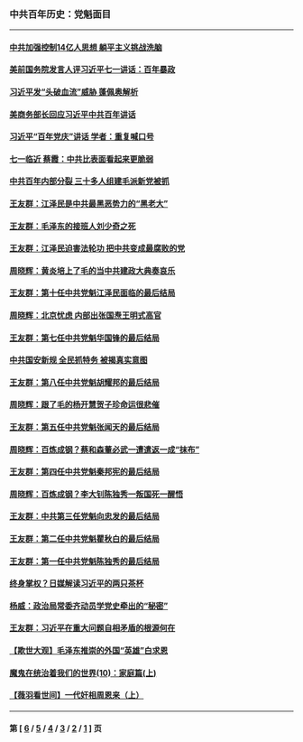 ### 中共百年历史：党魁面目
---
#### [中共加强控制14亿人思想 躺平主义挑战洗脑](../../pages/nf1176107/n13094299.md?07310430) 
#### [美前国务院发言人评习近平七一讲话：百年暴政](../../pages/nf1176107/n13066986.md?07310430) 
#### [习近平发“头破血流”威胁 蓬佩奥解析](../../pages/nf1176107/n13063604.md?07310430) 
#### [美商务部长回应习近平中共百年讲话](../../pages/nf1176107/n13062903.md?07310430) 
#### [习近平“百年党庆”讲话 学者：重复喊口号](../../pages/nf1176107/n13061411.md?07310430) 
#### [七一临近 蔡霞：中共比表面看起来更脆弱](../../pages/nf1176107/n13056418.md?07310430) 
#### [中共百年内部分裂 三十多人组建毛派新党被抓](../../pages/nf1176107/n13044023.md?07310430) 
#### [王友群：江泽民是中共最黑恶势力的“黑老大”](../../pages/nf1176107/n13022180.md?07310430) 
#### [王友群：毛泽东的接班人刘少奇之死](../../pages/nf1176107/n12991772.md?07310430) 
#### [王友群：江泽民迫害法轮功 把中共变成最腐败的党](../../pages/nf1176107/n12947347.md?07310430) 
#### [周晓辉：黄炎培上了毛的当中共建政大典奏哀乐](../../pages/nf1176107/n12942780.md?07310430) 
#### [王友群：第十任中共党魁江泽民面临的最后结局](../../pages/nf1176107/n12933748.md?07310430) 
#### [周晓辉：北京忧虑 内部出张国焘王明式高官](../../pages/nf1176107/n12931709.md?07310430) 
#### [王友群：第七任中共党魁华国锋的最后结局](../../pages/nf1176107/n12918457.md?07310430) 
#### [中共国安新规 全民抓特务 被揭真实意图](../../pages/nf1176107/n12911615.md?07310430) 
#### [王友群：第八任中共党魁胡耀邦的最后结局](../../pages/nf1176107/n12902918.md?07310430) 
#### [周晓辉：跟了毛的杨开慧贺子珍命运很悲催](../../pages/nf1176107/n12877804.md?07310430) 
#### [王友群：第五任中共党魁张闻天的最后结局](../../pages/nf1176107/n12865420.md?07310430) 
#### [周晓辉：百炼成钢？蔡和森董必武一遭遣返一成“抹布”](../../pages/nf1176107/n12854806.md?07310430) 
#### [王友群：第四任中共党魁秦邦宪的最后结局](../../pages/nf1176107/n12855290.md?07310430) 
#### [周晓辉：百炼成钢？李大钊陈独秀一叛国死一醒悟](../../pages/nf1176107/n12847981.md?07310430) 
#### [王友群：中共第三任党魁向忠发的最后结局](../../pages/nf1176107/n12840390.md?07310430) 
#### [王友群：第二任中共党魁瞿秋白的最后结局](../../pages/nf1176107/n12824710.md?07310430) 
#### [王友群：第一任中共党魁陈独秀的最后结局](../../pages/nf1176107/n12809869.md?07310430) 
#### [终身掌权？日媒解读习近平的两只茶杯](../../pages/nf1176107/n12805064.md?07310430) 
#### [杨威：政治局常委齐动员学党史牵出的“秘密”](../../pages/nf1176107/n12764642.md?07310430) 
#### [王友群：习近平在重大问题自相矛盾的根源何在](../../pages/nf1176107/n12499563.md?07310430) 
#### [【欺世大观】毛泽东推崇的外国“英雄”白求恩](../../pages/nf1176107/n12362005.md?07310430) 
#### [魔鬼在统治着我们的世界(10)：家庭篇(上)](../../pages/nf1176107/n10435448.md?07310430) 
#### [【薇羽看世间】一代奸相周恩来（上）](../../pages/nf1176107/n12401109.md?07310430) 

---
#### 第 [ [6](./6.md?07310430) / [5](./5.md?07310430) / [4](./4.md?07310430) / [3](./3.md?07310430) / [2](./2.md?07310430) / [1](./1.md?07310430) ] 页
